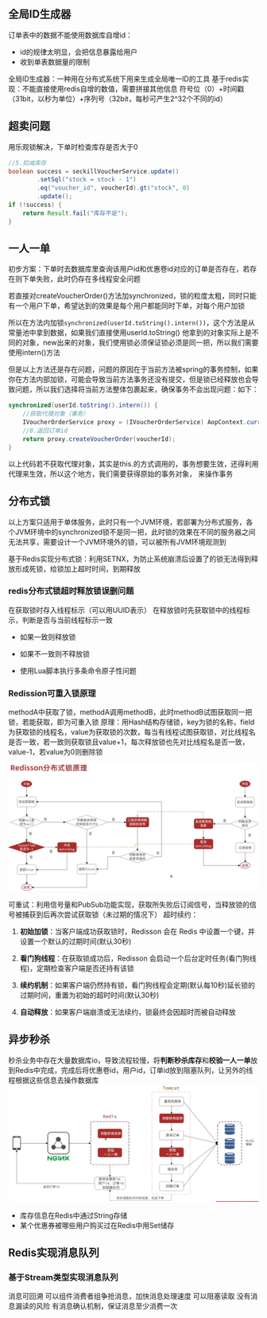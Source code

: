 ## 全局ID生成器
订单表中的数据不能使用数据库自增id：
- id的规律太明显，会把信息暴露给用户
- 收到单表数据量的限制

全局ID生成器：一种用在分布式系统下用来生成全局唯一ID的工具
基于redis实现：不能直接使用redis自增的数值，需要拼接其他信息
符号位（0）+时间戳（31bit，以秒为单位）+序列号（32bit，每秒可产生2^32个不同的id）

## 超卖问题
用乐观锁解决，下单时检查库存是否大于0
```java
//5.扣减库存  
boolean success = seckillVoucherService.update()  
        .setSql("stock = stock - 1")  
        .eq("voucher_id", voucherId).gt("stock", 0)  
        .update();  
if (!success) {  
    return Result.fail("库存不足");  
}
```

## 一人一单
初步方案：下单时去数据库里查询该用户id和优惠卷id对应的订单是否存在，若存在则下单失败，此时仍存在多线程安全问题

若直接对createVoucherOrder()方法加synchronized，锁的粒度太粗，同时只能有一个用户下单，希望达到的效果是每个用户都能同时下单，对每个用户加锁

所以在方法内加锁`synchronized(userId.toString().intern())`，这个方法是从常量池中拿到数据，如果我们直接使用userId.toString() 他拿到的对象实际上是不同的对象，new出来的对象，我们使用锁必须保证锁必须是同一把，所以我们需要使用intern()方法

但是以上方法还是存在问题，问题的原因在于当前方法被spring的事务控制，如果你在方法内部加锁，可能会导致当前方法事务还没有提交，但是锁已经释放也会导致问题，所以我们选择将当前方法整体包裹起来，确保事务不会出现问题：如下：

```java
synchronized(userId.toString().intern()) {  
    //获取代理对象（事务）  
    IVoucherOrderService proxy = (IVoucherOrderService) AopContext.currentProxy();  
    //8.返回订单id  
    return proxy.createVoucherOrder(voucherId);  
}
```
以上代码若不获取代理对象，其实是this.的方式调用的，事务想要生效，还得利用代理来生效，所以这个地方，我们需要获得原始的事务对象， 来操作事务

## 分布式锁
以上方案只适用于单体服务，此时只有一个JVM环境，若部署为分布式服务，各个JVM环境中的synchronized锁不是同一把，此时锁的效果在不同的服务器之间无法共享，需要设计一个JVM环境外的锁，可以被所有JVM环境观测到

基于Redis实现分布式锁：利用SETNX，为防止系统崩溃后设置了的锁无法得到释放形成死锁，给锁加上超时时间，到期释放

### redis分布式锁超时释放锁误删问题
在获取锁时存入线程标示（可以用UUID表示） 在释放锁时先获取锁中的线程标示，判断是否与当前线程标示一致

-   如果一致则释放锁
    
-   如果不一致则不释放锁

-   使用Lua脚本执行多条命令原子性问题

### Redission可重入锁原理
methodA中获取了锁，methodA调用methodB，此时methodB试图获取同一把锁，若能获取，即为可重入锁
原理：用Hash结构存储锁，key为锁的名称，field为获取锁的线程名，value为获取锁的次数，每当有线程试图获取锁，对比线程名是否一致，若一致则获取锁且value+1，每次释放锁也先对比线程名是否一致，value-1，若value为0则删除锁

![输入图片说明](/imgs/2025-04-06/XmHWWNF2QQLFnbMk.png)

可重试：利用信号量和PubSub功能实现，获取所失败后订阅信号，当释放锁的信号被捕获到后再次尝试获取锁（未过期的情况下）
超时续约：
1.  **初始加锁**：当客户端成功获取锁时，Redisson 会在 Redis 中设置一个键，并设置一个默认的过期时间(默认30秒)
    
2.  **看门狗线程**：在获取锁成功后，Redisson 会启动一个后台定时任务(看门狗线程)，定期检查客户端是否还持有该锁
    
3.  **续约机制**：如果客户端仍然持有锁，看门狗线程会定期(默认每10秒)延长锁的过期时间，重置为初始的超时时间(默认30秒)
    
4.  **自动释放**：如果客户端崩溃或无法续约，锁最终会因超时而被自动释放

## 异步秒杀
秒杀业务中存在大量数据库io，导致流程较慢，将**判断秒杀库存**和**校验一人一单**放到Redis中完成，完成后将优惠卷id，用户id，订单id放到阻塞队列，让另外的线程根据这些信息去操作数据库
![输入图片说明](/imgs/2025-04-07/rMCb6PF75pb41UN8.png)

- 库存信息在Redis中通过String存储
- 某个优惠券被哪些用户购买过在Redis中用Set储存

## Redis实现消息队列
### 基于Stream类型实现消息队列
消息可回溯
可以组件消费者组争抢消息，加快消息处理速度
可以阻塞读取
没有消息漏读的风险
有消息确认机制，保证消息至少消费一次

<!--stackedit_data:
eyJoaXN0b3J5IjpbLTIwODg2MTg3NTgsMTEyNTM1MjM0LC0xNT
I2NDM2ODMsLTQxMDI1ODAxMSw3ODAxNDkzNDYsMTI4ODAwMjI0
NCwxNTEzNzMwNDEsODAxMzgxMSwxNTExMzgxNjIyLC00NzQ5Nz
QyNywxNzg0MDI1ODIwLC0xNjUzMDM0NDFdfQ==
-->